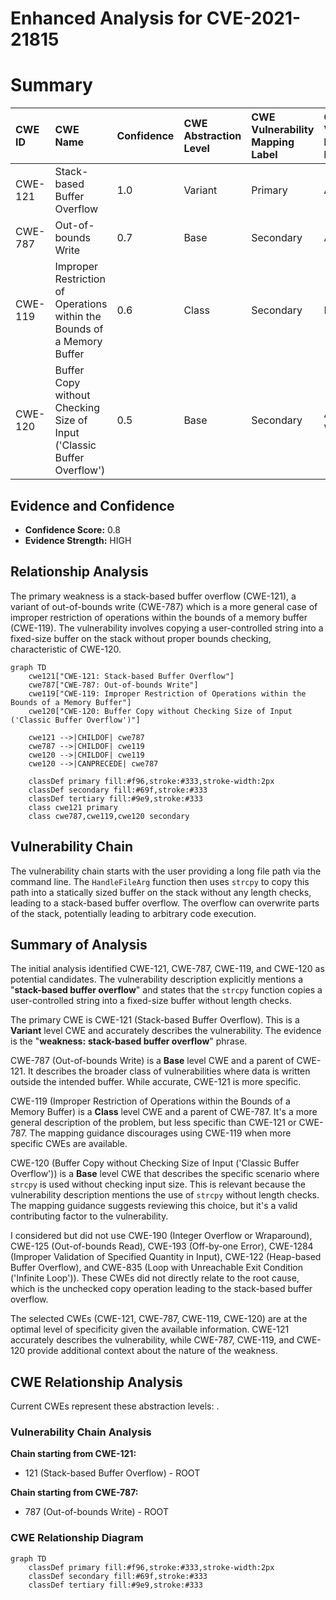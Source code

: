 # Enhanced Analysis for CVE-2021-21815

# Summary
| CWE ID  | CWE Name                                                        | Confidence | CWE Abstraction Level | CWE Vulnerability Mapping Label | CWE-Vulnerability Mapping Notes |
| :-------- | :-------------------------------------------------------------- | :--------- | :-------------------- | :------------------------------ | :------------------------------ |
| CWE-121   | Stack-based Buffer Overflow                                     | 1.0        | Variant               | Primary                         | Allowed                         |
| CWE-787   | Out-of-bounds Write                                             | 0.7        | Base                  | Secondary                       | Allowed                         |
| CWE-119   | Improper Restriction of Operations within the Bounds of a Memory Buffer | 0.6        | Class                 | Secondary                       | Discouraged                      |
| CWE-120   | Buffer Copy without Checking Size of Input ('Classic Buffer Overflow') | 0.5        | Base                  | Secondary                       | Allowed-with-Review             |

## Evidence and Confidence

*   **Confidence Score:** 0.8
*   **Evidence Strength:** HIGH

## Relationship Analysis
The primary weakness is a stack-based buffer overflow (CWE-121), a variant of out-of-bounds write (CWE-787) which is a more general case of improper restriction of operations within the bounds of a memory buffer (CWE-119). The vulnerability involves copying a user-controlled string into a fixed-size buffer on the stack without proper bounds checking, characteristic of CWE-120.

```mermaid
graph TD
    cwe121["CWE-121: Stack-based Buffer Overflow"]
    cwe787["CWE-787: Out-of-bounds Write"]
    cwe119["CWE-119: Improper Restriction of Operations within the Bounds of a Memory Buffer"]
    cwe120["CWE-120: Buffer Copy without Checking Size of Input ('Classic Buffer Overflow')"]
    
    cwe121 -->|CHILDOF| cwe787
    cwe787 -->|CHILDOF| cwe119
    cwe120 -->|CHILDOF| cwe119
    cwe120 -->|CANPRECEDE| cwe787
    
    classDef primary fill:#f96,stroke:#333,stroke-width:2px
    classDef secondary fill:#69f,stroke:#333
    classDef tertiary fill:#9e9,stroke:#333
    class cwe121 primary
    class cwe787,cwe119,cwe120 secondary
```

## Vulnerability Chain
The vulnerability chain starts with the user providing a long file path via the command line. The `HandleFileArg` function then uses `strcpy` to copy this path into a statically sized buffer on the stack without any length checks, leading to a stack-based buffer overflow. The overflow can overwrite parts of the stack, potentially leading to arbitrary code execution.

## Summary of Analysis
The initial analysis identified CWE-121, CWE-787, CWE-119, and CWE-120 as potential candidates. The vulnerability description explicitly mentions a "**stack-based buffer overflow**" and states that the `strcpy` function copies a user-controlled string into a fixed-size buffer without length checks.

The primary CWE is CWE-121 (Stack-based Buffer Overflow). This is a **Variant** level CWE and accurately describes the vulnerability. The evidence is the "**weakness:** **stack-based buffer overflow**" phrase.

CWE-787 (Out-of-bounds Write) is a **Base** level CWE and a parent of CWE-121. It describes the broader class of vulnerabilities where data is written outside the intended buffer. While accurate, CWE-121 is more specific.

CWE-119 (Improper Restriction of Operations within the Bounds of a Memory Buffer) is a **Class** level CWE and a parent of CWE-787. It's a more general description of the problem, but less specific than CWE-121 or CWE-787. The mapping guidance discourages using CWE-119 when more specific CWEs are available.

CWE-120 (Buffer Copy without Checking Size of Input ('Classic Buffer Overflow')) is a **Base** level CWE that describes the specific scenario where `strcpy` is used without checking input size. This is relevant because the vulnerability description mentions the use of `strcpy` without length checks. The mapping guidance suggests reviewing this choice, but it's a valid contributing factor to the vulnerability.

I considered but did not use CWE-190 (Integer Overflow or Wraparound), CWE-125 (Out-of-bounds Read), CWE-193 (Off-by-one Error), CWE-1284 (Improper Validation of Specified Quantity in Input), CWE-122 (Heap-based Buffer Overflow), and CWE-835 (Loop with Unreachable Exit Condition ('Infinite Loop')). These CWEs did not directly relate to the root cause, which is the unchecked copy operation leading to the stack-based buffer overflow.

The selected CWEs (CWE-121, CWE-787, CWE-119, CWE-120) are at the optimal level of specificity given the available information. CWE-121 accurately describes the vulnerability, while CWE-787, CWE-119, and CWE-120 provide additional context about the nature of the weakness.


## CWE Relationship Analysis

Current CWEs represent these abstraction levels: .


### Vulnerability Chain Analysis

**Chain starting from CWE-121:**
- 121 (Stack-based Buffer Overflow) - ROOT


**Chain starting from CWE-787:**
- 787 (Out-of-bounds Write) - ROOT



### CWE Relationship Diagram

```mermaid
graph TD
    classDef primary fill:#f96,stroke:#333,stroke-width:2px
    classDef secondary fill:#69f,stroke:#333
    classDef tertiary fill:#9e9,stroke:#333
```
